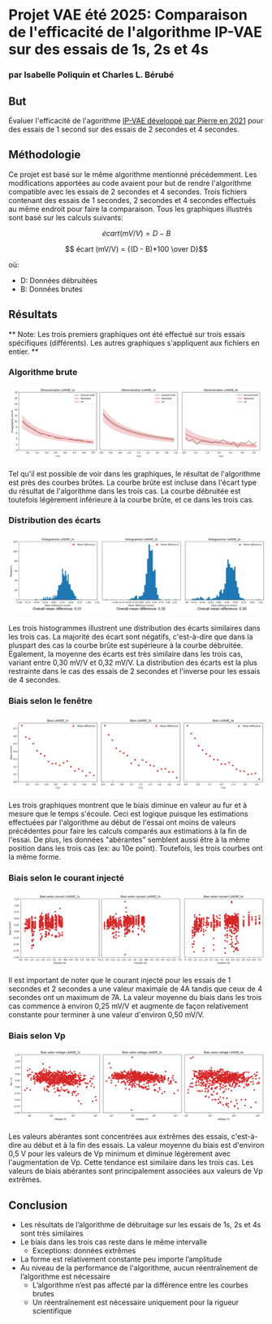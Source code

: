 # Projet VAE été 2025: Comparaison de l'efficacité de l'algorithme IP-VAE sur des essais de 1s, 2s et 4s
### par Isabelle Poliquin et Charles L. Bérubé

## But

Évaluer l'efficacité de l'agorithme [IP-VAE développé par Pierre en 2021](https://github.com/clberube/ip-vae) pour des essais de 1 second sur des essais de 2 secondes et 4 secondes. 

## Méthodologie

Ce projet est basé sur le même algorithme mentionné précédemment. Les modifications apportées au code avaient pour but de rendre l'algorithme compatible avec les essais de 2 secondes et 4 secondes. Trois fichiers contenant des essais de 1 secondes, 2 secondes et 4 secondes effectués au même endroit pour faire la comparaison. Tous les graphiques illustrés sont basé sur les calculs suivants: 

$$ écart (mV/V) = {D - B} $$

$$ écart (mV/V) = {(D - B)*100 \over D}$$

où: 
- D: Données débruitées
- B: Données brutes

## Résultats
** Note: Les trois premiers graphiques ont été effectué sur trois essais spécifiques (différents). Les autres graphiques s'appliquent aux fichiers en entier. **

### Algorithme brute

<p align="center">
  <img  src="./images/Statistiques.png">
</p>

Tel qu'il est possible de voir dans les graphiques, le résultat de l'algorithme est près des courbes brûtes. La courbe brûte est incluse dans l'écart type du résultat de l'algorithme dans les trois cas. La courbe débruitée est toutefois légèrement inférieure à la courbe brûte, et ce dans les trois cas. 

### Distribution des écarts

<p align="center">
  <img  src="./images/histogramme.png">
</p>

Les trois histogrammes illustrent une distribution des écarts similaires dans les trois cas. La majorité des écart sont négatifs, c'est-à-dire que dans la pluspart des cas la courbe brûte est supérieure à la courbe débruitée. Également, la moyenne des écarts est très similaire dans les trois cas, variant entre 0,30 mV/V et 0,32 mV/V. La distribution des écarts est la plus restrainte dans le cas des essais de 2 secondes et l'inverse pour les essais de 4 secondes. 

### Biais selon le fenêtre

<p align="center">
  <img  src="./images/biais fenetre.png">
</p>

Les trois graphiques montrent que le biais diminue en valeur au fur et à mesure que le temps s'écoule. Ceci est logique puisque les estimations effectuées par l'algorithme au début de l'essai ont moins de valeurs précédentes pour faire les calculs comparés aux estimations à la fin de l'essai. De plus, les données "abérantes" semblent aussi être à la même position dans les trois cas (ex: au 10e point). Toutefois, les trois courbes ont la même forme. 

### Biais selon le courant injecté

<p align="center">
  <img  src="./images/biais courant.png">
</p>

Il est important de noter que le courant injecté pour les essais de 1 secondes et 2 secondes a une valeur maximale de 4A tandis que ceux de 4 secondes ont un maximum de 7A. La valeur moyenne du biais dans les trois cas commence à environ 0,25 mV/V et augmente de façon relativement constante pour terminer à une valeur d'environ 0,50 mV/V. 

### Biais selon Vp

<p align="center">
  <img  src="./images/biais voltage.png">
</p>

Les valeurs abérantes sont concentrées aux extrêmes des essais, c'est-à-dire au début et à la fin des essais. La valeur moyenne du biais est d'environ 0,5 V pour les valeurs de Vp minimum et diminue légèrement avec l'augmentation de Vp. Cette tendance est similaire dans les trois cas. Les valeurs de biais abérantes sont principalement associées aux valeurs de Vp extrêmes. 

## Conclusion 

- Les résultats de l’algorithme de débruitage sur les essais de 1s, 2s et 4s sont très similaires 
- Le biais dans les trois cas reste dans le même intervalle
  - Exceptions: données extrêmes
- La forme est relativement constante peu importe l’amplitude
- Au niveau de la performance de l'algorithme, aucun réentraînement de l’algorithme est nécessaire
  - L’algorithme n’est pas affecté par la différence entre les courbes brutes 
  - Un réentraînement est nécessaire uniquement pour la rigueur scientifique 
